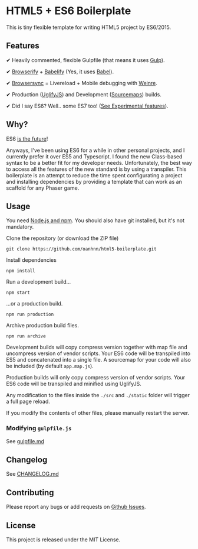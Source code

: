 # HTML5 + ES6 Boilerplate

This is tiny flexible template for writing HTML5 project by ES6/2015.

## Features

✔ Heavily commented, flexible Gulpfile (that means it uses [Gulp](http://gulpjs.com/)).

✔ [Browserify](https://github.com/substack/node-browserify) + [Babelify](https://github.com/babel/babelify) (Yes, it uses [Babel](https://babeljs.io/)).

✔ [Browsersync](http://www.browsersync.io/) = Livereload + Mobile debugging with [Weinre](http://people.apache.org/~pmuellr/weinre-docs/latest/).

✔ Production ([UglifyJS](https://github.com/mishoo/UglifyJS2)) and Development ([Sourcemaps](https://developer.chrome.com/devtools/docs/javascript-debugging#source-maps)) builds.

✔ Did I say ES6? Well.. some ES7 too! ([See Experimental features](https://babeljs.io/docs/usage/experimental/)).

## Why?

ES6 [is the future](http://www.ecma-international.org/publications/standards/Ecma-262.htm)!

Anyways, I've been using ES6 for a while in other personal projects, and I currently prefer it over ES5 and Typescript.
I found the new Class-based syntax to be a better fit for my developer needs. Unfortunately, the best way to access
all the features of the new standard is by using a transpiler. This boilerplate is an attempt to reduce the time spent
configurating a project and installing dependencies by providing a template that can work as an scaffold for any Phaser game.

## Usage

You need [Node.js and npm](https://nodejs.org/). You should also have git installed, but it's not mandatory.

Clone the repository (or download the ZIP file)
```
git clone https://github.com/oanhnn/html5-boilerplate.git
```
Install dependencies
```
npm install
```
Run a development build...
```
npm start
```
...or a production build.
```
npm run production
```
Archive production build files.
```
npm run archive
```
Development builds will copy compress version together with map file and uncompress version of vendor scripts.
Your ES6 code will be transpiled into ES5 and concatenated into a single file.
A sourcemap for your code will also be included (by default `app.map.js`).

Production builds will only copy compress version of vendor scripts. Your ES6 code will be transpiled and
minified using UglifyJS.

Any modification to the files inside the `./src` and `./static` folder will trigger a full page reload.

If you modify the contents of other files, please manually restart the server.

### Modifying `gulpfile.js`

See [gulpfile.md](https://github.com/oanhnn/html5-boilerplate/blob/master/gulpfile.md)

## Changelog

See
[CHANGELOG.md](https://github.com/oanhnn/html5-boilerplate/blob/master/CHANGELOG.md)

## Contributing

Please report any bugs or add requests on [Github Issues](https://github.com/oanhnn/html5-boilerplate/issues).

## License

This project is released under the MIT License.
